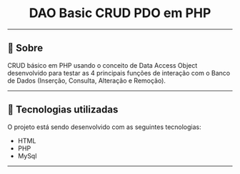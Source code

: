 <h1 align="center">
  DAO Basic CRUD PDO em PHP
</h1>

---

## 📖 Sobre 

CRUD básico em PHP usando o conceito de Data Access Object desenvolvido para testar as 4 principais funções de interação com o Banco de Dados (Inserção, Consulta, Alteração e Remoção). 

---

## 🚀 Tecnologias utilizadas
O projeto está sendo desenvolvido com as seguintes tecnologias:
- HTML
- PHP
- MySql

---
